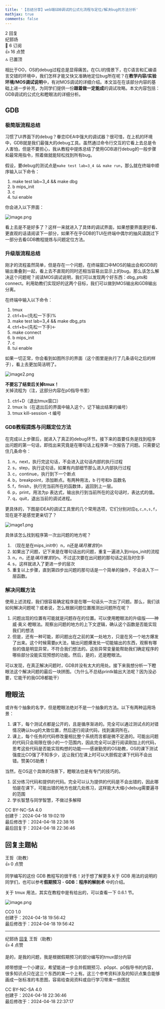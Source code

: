 ```yaml
---
title: '【总结分享】web端GDB调试的公式化流程与定位/解决bug的方法分析'
mathjax: true
comments: false
---
```

<div class="post-info">2 回复</div>

<div id="reply-0" class="reply">
<div class="reply-header">
<span>纪郅炀</span>
<div class="reply-badges"><div class="badge badge-subscribes">&#x1F516;&#xFE0E; 6 订阅</div><div class="badge badge-likes">&#x1F44D;&#xFE0E; 16 点赞</div><div class="badge badge-topped">&#x1F51D;&#xFE0E; 已置顶</div></div>
</div>
<div class="reply-text">

相比于OO，OS的debug过程总是显得痛苦。在CLI的情景下，在C语言和汇编语言交错的环境中，我们怎样才能又快又准确地定位bug所在呢？在**教学内容/实验环境/MOS调试说明**中，有对MOS调试的详细介绍。本文旨在在该部分内容的基础上进一步补充，为同学们提供一份**跟着做一定能成**的调试攻略。本文内容包括：GDB调试的公式化和瞪眼法的详细分析。

## GDB

### 极简版流程总结
习惯了UI界面下的debug？眷恋IDEA中强大的调试器？很可惜，在上机的环境中，GDB就是我们最强大的debug工具。虽然通过命令行交互的它看上去总是令人害怕，但是不要担心，我从教程中提炼总结了使用GDB进行debug的一般步骤和最常用指令，照着做就能轻松找到所有bug。

假设，要debug的测试点是```make test lab=3_4 && make run```，那么就在终端中顺序输入以下命令：

  1. make test lab=3_4 && make dbg
  2. b mips_init
  3. c
  3. tui enable

你会进入以下界面：

![image.png](/images/os-discussions/150/image--1.png)

看上去是不是好多了？这样一来就进入了具体的调试界面，如果想要界面更好看、更直观的话请阅读下一部分，如果不在乎GDB的TUI在终端中偶尔的抽风请跳过下一部分去看GDB教程提炼与问题定位方法。
### 升级版流程总结
刚才的流程虽然简单，但是存在一个问题，在终端窗口中MOS的输出会和GDB的输出重叠到一起，看上去不直观的同时还相当容易出显示上的bug。那么该怎么解决这个问题呢？阅读MOS调试说明，我们可以发现两个好东西：dbg_pts和connect。利用助教们实现好的这两个目标，我们可以做到MOS输出和GDB输出分离。

在终端中输入以下命令：
  1. tmux
  2. ctrl+b+(先松一下手)%
  3. make test lab=3_4 && make dbg_pts
  4. ctrl+b+(先松一下手)$\leftarrow$
  5. make connect
  6. b mips_init
  7. c
  8. tui enable

如果一切正常，你会看到如图所示的界面（这个图里是执行了几条语句之后的样子），看上去更加简洁明了。

![image2.png](/images/os-discussions/150/image-2.png)

**不要忘了结束后关掉tmux！**<br>
关掉流程为（注，这部分内容在p0指导书里）
  1. ctrl+D（退出tmux窗口）
  2. tmux ls（在退出后的界面中输入这个，记下输出结果的编号）
  3. tmux kill-session -t 编号

### GDB教程提炼与问题定位方法
在完成以上步骤后，就进入了真正的debug环节。接下来的首要任务是找到程序出问题的第一句话，即找出来究竟是在哪句话上程序第一次报告了问题。只需要记住几条命令：
  1. n，next，执行完这句话，不会进入这句话内部的执行过程
  2. s，step，执行这句话，如果有内部细节那么进入内部执行过程
  3. c，continue，执行到下一个断点
  4. b，breakpoint，添加断点。有两种用法，b 行号和b 函数名
  5. f，finish，执行完当前所在的函数体，返回到上一层。
  6. p，print，用法为p 表达式，输出执行到当前所在的这句话时，表达式的值。
  6. q，quit，退出当前的调试进程。

更具体的，下图是IDEA的调试工具里的几个常用选项，它们分别对应```q,c,n,s,f```，现在是不是感觉更亲切了？

![image1.png](/images/os-discussions/150/image-1.png)

具体该怎么找到程序第一次出问题的地方呢？
  1. （现在是在mips_init中）n，n还是*璃月雅言*的n
  2. 如果出了问题，记下来是在哪句话出的问题，重复一遍进入到mips_init的流程
  3. n，n，还是*璃月雅言*的n。不过这次要在出问题的那句话之前及时住手
  4. s，这样就进入了更进一步的层次
  5. 重复以上步骤，直到第四步出问题的那句话是一个简单的操作，不会进入下一层函数。

### 解决问题方法

使用上述流程，我们很容易确定程序是在哪一句话头一次出了问题。那么，我们该如何解决问题呢？或者说，怎么根据问题位置推测出问题所在呢？

  1. 问题出现的位置有可能就是问题存在的位置。可以使用瞪眼法的升级版——神威·奥义·瞪眼法。观察出问题的地方的上下文逻辑，确认这个函数是否能实现我们的想法
  2. 但是，还有一种可能，即问题出在之前的某一处地方，只是在另一个地方爆发了出来。这个时候需要p大法，输出问题爆发处一切能输出的东西，观察有哪些的值是明显异常，不符合我们想法的。这些异常变量能帮助我们确定程序的哪些部分没能实现预想的功能。然后，是的，还是瞪眼法。

可以发现，在真正解决问题时，GDB并没有太大的用处。接下来我想分析一下瞪眼法这个解决问题的最后一块拼图。（为什么不总结printk输出大法呢？因为没必要，它能干的我GDB都能干）

## 瞪眼法
或许有个抽象的名字，但是瞪眼法绝对不是一个抽象的方法。以下有两种运用场景：

  1. 课下，每个测试点都是公开的，且是循序渐进的。完全可以通过测试点的对错情况确认bug的大致位置，然后逐行阅读代码，找到漏洞所在。
  2. 课上，每个任务的代码修改量相比整个系统而言都是微不足道的。可能出问题的代码只会局限在很小的一个范围内，因此完全可以逐行阅读刚加上的代码，思考这些代码是否能实现构想的功能——感谢勤劳的OS助教，OS的课下测试强度比CO强了不知多少，这让我们在课上时可以大胆假定课下代码不会出错。赞美OS助教！

当然，在OS这个具体的场景下，瞪眼法也是有专门的技巧的。

  1. 区分练习代码和提供的代码。完全可以认为提供的代码是不会出错的，因此哪怕是在课下，可能出错的地方也就几处练习，这样能大大缩小debug需要遍寻的范围
  2. 学长智慧与同学智慧，不做过多解释


</div>
<div class="reply-footer">
<span>CC BY-NC-SA 4.0</span>
<div class="reply-datetime">
创建于：<time datetime="2024-04-18T19:02:19.830325+08:00" title="2024-04-18T19:02:19.830325+08:00">2024-04-18 19:02:19</time>
<br>最后修改于：<time datetime="2024-04-18T22:38:16.42509+08:00" title="2024-04-18T22:38:16.42509+08:00">2024-04-18 22:38:16</time>
<br>最后回复于：<time datetime="2024-04-18T22:36:46.456548+08:00" title="2024-04-18T22:36:46.456548+08:00">2024-04-18 22:36:46</time>
</div>
</div>
<div style="clear: both;"></div>
</div>

## 回复主题帖

<div id="reply-246" class="reply reply-l0">
<div class="reply-header">
<span>王哲（助教）</span>
<div class="reply-badges"><div class="badge">&#x1F44D;&#xFE0E; 0 点赞</div></div>
</div>
<div class="reply-text">

同学编写的这份 GDB 教程写的很干练！对于想了解更多关于 GDB 用法的说明的同学们，也可以参考**假期预习** - **GDB：程序的解剖术** 中的介绍。

关于 tmux 用法，其实在教程中是有给出的，可以查看一下 0.6.1 节。

![image.png](/images/os-discussions/150/image--2.png)

</div>
<div class="reply-footer">
<span>CC0 1.0</span>
<div class="reply-datetime">
<span>创建于：2024-04-18 19:56:42</span>
<br><span>最后修改于：2024-04-18 19:56:42</span>
</div>
</div>
<div style="clear: both;"></div>
</div>

<hr class="reply-separator">

<div id="reply-248" class="reply reply-l1">
<div class="reply-header">
<span>纪郅炀 <a href="#reply-246">回复</a> 王哲（助教）</span>
<div class="reply-badges"><div class="badge badge-likes">&#x1F44D;&#xFE0E; 4 点赞</div></div>
</div>
<div class="reply-text">

是的，是我的问题，我是根据假期预习的部分编写的tmux部分内容

顺带想提一个小建议，希望能进一步合并假期预习、p0ppt、p0指导书的内容，很多知识点只在这三个东西的某一个上有。这三个参考资料涉及的知识点集合能够画成一张标准的韦恩图，容易给查阅资料或自行学习带来一些困扰

</div>
<div class="reply-footer">
<span>CC BY-NC-SA 4.0</span>
<div class="reply-datetime">
<span>创建于：2024-04-18 22:36:46</span>
<br><span>最后修改于：2024-04-18 22:37:17</span>
</div>
</div>
<div style="clear: both;"></div>
</div>

